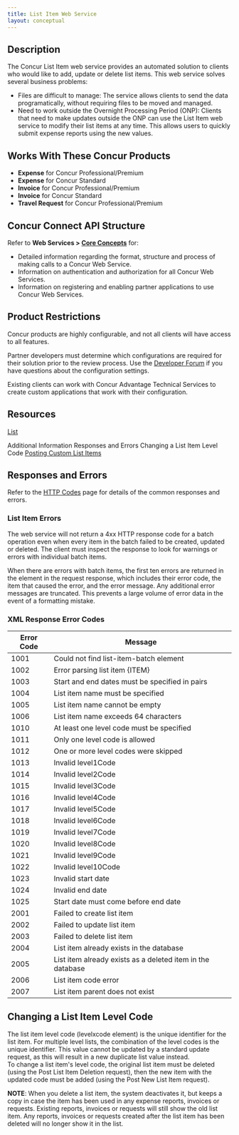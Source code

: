 ```yaml
---
title: List Item Web Service 
layout: conceptual
---
```


## Description
The Concur List Item web service provides an automated solution to clients who would like to add, update or delete list items. This web service solves several business problems:

* Files are difficult to manage: The service allows clients to send the data programatically, without requiring files to be moved and managed.
* Need to work outside the Overnight Processing Period (ONP): Clients that need to make updates outside the ONP can use the List Item web service to modify their list items at any time. This allows users to quickly submit expense reports using the new values.

## Works With These Concur Products
* **Expense** for Concur Professional/Premium
* **Expense** for Concur Standard
* **Invoice** for Concur Professional/Premium
* **Invoice** for Concur Standard
* **Travel Request** for Concur Professional/Premium

## Concur Connect API Structure
Refer to **Web Services > [Core Concepts][1]** for:
* Detailed information regarding the format, structure and process of making calls to a Concur Web Service.
* Information on authentication and authorization for all Concur Web Services.
* Information on registering and enabling partner applications to use Concur Web Services.

## Product Restrictions
Concur products are highly configurable, and not all clients will have access to all features.

Partner developers must determine which configurations are required for their solution prior to the review process. Use the [Developer Forum][2] if you have questions about the configuration settings.

Existing clients can work with Concur Advantage Technical Services to create custom applications that work with their configuration.

## Resources
[List][3]

Additional Information
Responses and Errors
Changing a List Item Level Code
[Posting Custom List Items][4]

##  Responses and Errors
Refer to the [HTTP Codes][5] page for details of the common responses and errors.

###  List Item Errors
The web service will not return a 4xx HTTP response code for a batch operation even when every item in the batch failed to be created, updated or deleted. The client must inspect the response to look for warnings or errors with individual batch items.

When there are errors with batch items, the first ten errors are returned in the <errors> element in the request response, which includes their error code, the item that caused the error, and the error message. Any additional error messages are truncated. This prevents a large volume of error data in the event of a formatting mistake.

### XML Response Error Codes

|  Error Code |  Message |
| ----- | ----- |
|  1001 |  Could not find list-item-batch element |
|  1002 |  Error parsing list item {ITEM} |
|  1003 |  Start and end dates must be specified in pairs |
|  1004 |  List item name must be specified |
|  1005 |  List item name cannot be empty |
|  1006 |  List item name exceeds 64 characters |
|  1010 |  At least one level code must be specified |
|  1011 |  Only one level code is allowed |
|  1012 |  One or more level codes were skipped |
|  1013 |  Invalid level1Code |
|  1014 |  Invalid level2Code |
|  1015 |  Invalid level3Code |
|  1016 |  Invalid level4Code |
|  1017 |  Invalid level5Code |
|  1018 |  Invalid level6Code |
|  1019 |  Invalid level7Code |
|  1020 |  Invalid level8Code |
|  1021 |  Invalid level9Code |
|  1022 |  Invalid level10Code |
|  1023 |  Invalid start date |
|  1024 |  Invalid end date |
|  1025 |  Start date must come before end date |
|  2001 |  Failed to create list item |
|  2002 |  Failed to update list item |
|  2003 |  Failed to delete list item |
|  2004 |  List item already exists in the database |
|  2005 |  List item already exists as a deleted item in the database |
|  2006 |  List item code error |
|  2007 |  List item parent does not exist |

##  Changing a List Item Level Code

The list item level code (levelxcode element) is the unique identifier for the list item. For multiple level lists, the combination of the level codes is the unique identifier. This value cannot be updated by a standard update request, as this will result in a new duplicate list value instead.  
To change a list item's level code, the original list item must be deleted (using the Post List Item Deletion request), then the new item with the updated code must be added (using the Post New List Item request).

**NOTE**: When you delete a list item, the system deactivates it, but keeps a copy in case the item has been used in any expense reports, invoices or requests. Existing reports, invoices or requests will still show the old list item. Any reports, invoices or requests created after the list item has been deleted will no longer show it in the list.

[1]: https://developer.concur.com/api-documentation/core-concepts
[2]: https://developer.concur.com/forums/concur-connect
[3]: https://developer.concur.com/list-item/list-resource
[4]: https://developer.concur.com/reference/custom-list-items
[5]: https://developer.concur.com/reference/http-codes
